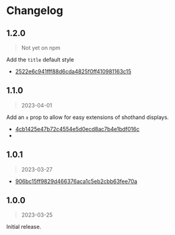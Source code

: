 Changelog
===

## 1.2.0

> Not yet on npm

Add the `title` default style

* [2522e6c941fff88d6cda4825f0ff410981163c15](https://github.com/mhkeller/notify/commit/2522e6c941fff88d6cda4825f0ff410981163c15)

## 1.1.0

> 2023-04-01

Add an `x` prop to allow for easy extensions of shothand displays.

* [4cb1425e47b72c4554e5d0ecd8ac7b4e1bdf016c](https://github.com/mhkeller/notify/commit/4cb1425e47b72c4554e5d0ecd8ac7b4e1bdf016c)
*
## 1.0.1

> 2023-03-27

* [906bc15ff9829d466376aca1c5eb2cbb63fee70a](https://github.com/mhkeller/notify/commit/906bc15ff9829d466376aca1c5eb2cbb63fee70a)

## 1.0.0

> 2023-03-25

Initial release.
